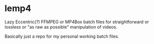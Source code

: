 # lemp4
Lazy Eccentric(?) FFMPEG or MP4Box batch files for straightforward or lossless or "as raw as possible" manipulation of videos.

Basically just a repo for my personal working batch files.
